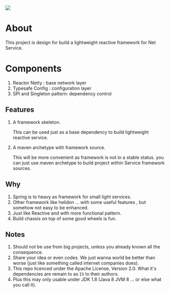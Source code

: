 [![](https://jitpack.io/v/ZenLiuCN/reactive-service.svg)](https://jitpack.io/#ZenLiuCN/reactive-service)
#  About
This project is design for build a lightweight reactive framework for Net Service.

# Components
1. Reactor Netty : base network layer
2. Typesafe Config : configuration layer
3. SPI and Singleton pattern: dependency control 

## Features
1. A framework skeleton.

    This can be used just as a base dependency to build lightweight reactive service.
    
2. A maven archetype with framework source. 
    
    This will be more convenient as framework is not in a stable status. you can just use maven archetype to build
project within Service framework sources.

## Why

1. Spring is to heavy as framework for small light services.
2. Other framework like helidon ... with some useful features , but somehow not easy to be enhanced.
3. Just like Reactive and with more functional pattern.
4. Build chassis on top of some good wheels is fun.

## Notes

1. Should not be use from big projects, unless you already known all the consequence.
2. Share your idea or even codes. We just wanna world be better than worse (just like something called internet
 companies does).
3. This repo  licenced  under the Apache License, Version 2.0. What it's dependencies are remain to as `IS` to their
 authors.
4. Plus this may only usable under JDK 1.8 (Java 8  JVM 8 ... or else what you call it).
